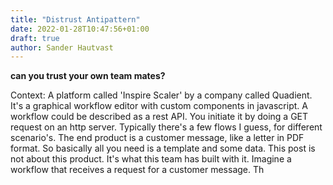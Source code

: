 ```yaml
---
title: "Distrust Antipattern"
date: 2022-01-28T10:47:56+01:00
draft: true
author: Sander Hautvast
---
```


__can you trust your own team mates?__

Context:
A platform called 'Inspire Scaler' by a company called Quadient. It's a graphical workflow editor with custom components in javascript. A workflow could be described as a rest API. You initiate it by doing a GET request on an http server. Typically there's a few flows I guess, for different scenario's. The end product is a customer message, like a letter in PDF format. So basically all you need is a template and some data.
This post is not about this product. It's what this team has built with it. 
Imagine a workflow that receives a request for a customer message. Th
